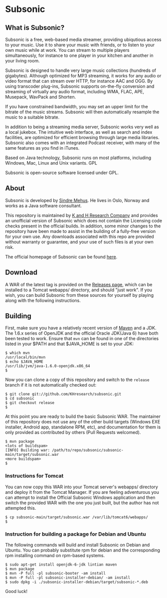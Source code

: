 Subsonic
========

What is Subsonic?
-----------------

Subsonic is a free, web-based media streamer, providing ubiqutious access to your music. Use it to share your music with friends, or to listen to your own music while at work. You can stream to multiple players simultaneously, for instance to one player in your kitchen and another in your living room.

Subsonic is designed to handle very large music collections (hundreds of gigabytes). Although optimized for MP3 streaming, it works for any audio or video format that can stream over HTTP, for instance AAC and OGG. By using transcoder plug-ins, Subsonic supports on-the-fly conversion and streaming of virtually any audio format, including WMA, FLAC, APE, Musepack, WavPack and Shorten.

If you have constrained bandwidth, you may set an upper limit for the bitrate of the music streams. Subsonic will then automatically resample the music to a suitable bitrate.

In addition to being a streaming media server, Subsonic works very well as a local jukebox. The intuitive web interface, as well as search and index facilities, are optimized for efficient browsing through large media libraries. Subsonic also comes with an integrated Podcast receiver, with many of the same features as you find in iTunes.

Based on Java technology, Subsonic runs on most platforms, including Windows, Mac, Linux and Unix variants.
GPL

Subsonic is open-source software licensed under GPL. 

About
-----

Subsonic is developed by [Sindre Mehus](mailto:sindre@activeobjects.no). He lives in Oslo, Norway and works as a Java software consultant.

This repository is maintained by [K and H Research Company](https://khresear.ch) and provides an unofficial version of Subsonic which does not contain the Licensing code checks present in the official builds. In addition, some minor changes to the repository have been made to assist in the building of a fully-free version for your own use. Any downloads associated with this repo are provided without warranty or guarantee, and your use of such files is at your own risk.

The official homepage of Subsonic can be found [here](http://www.subsonic.org/).

Download
--------

A WAR of the latest tag is provided on the [Releases page](https://github.com/KHresearch/subsonic/releases), which can be installed to a Tomcat webapps/ directory, and should "just work". If you wish, you can build Subsonic from these sources for yourself by playing along with the following instructions.

Building
--------

First, make sure you have a relatively recent version of [Maven](http://maven.apache.org/) and a JDK. The 1.6.x series of OpenJDK and the official Oracle JDK(Java 6) have both been tested to work. Ensure that `mvn` can be found in one of the directories listed in your $PATH and that $JAVA_HOME is set to your JDK:

```
$ which mvn
/usr/local/bin/mvn
$ echo $JAVA_HOME
/usr/lib/jvm/java-1.6.0-openjdk.x86_64
$
```

Now you can clone a copy of this repository and switch to the `release` branch if it is not automatically checked out:

```
$ git clone git://github.com/KHresearch/subsonic.git
$ cd subsonic
$ git checkout release
$
```

At this point you are ready to build the basic Subsonic WAR. The maintainer of this repository does not use any of the other build targets (Windows EXE installer, Android app, standalone RPM, etc), and documentation for them is only provided as contributed by others (Pull Requests welcomed).

```
$ mvn package
<lots of buildspam>
[INFO] Building war: /path/to/repo/subsonic/subsonic-main/target/subsonic.war
<more buildspam>
$
```

### Instructions for Tomcat

You can now copy this WAR into your Tomcat server's webapps/ directory and deploy it from the Tomcat Manager. If you are feeling adventurous you can attempt to install the Official Subsonic Windows application and then switch the provided WAR with the one you just built, but the author has not attempted this.

```
$ cp subsonic-main/target/subsonic.war /var/lib/tomcat6/webapps/
$
```

### Instruction for building a package for Debian and Ubuntu

The following commands will build and install Subsonic on Debian and Ubuntu. You can probably substitute rpm for debian and the corresponding rpm installing command on rpm-based systems.

```
$ sudo apt-get install openjdk-6-jdk lintian maven
$ mvn package
$ mvn -P full -pl subsonic-booter -am install
$ mvn -P full -pl subsonic-installer-debian/ -am install
$ sudo dpkg -i ./subsonic-installer-debian/target/subsonic-*.deb
```

Good luck!
